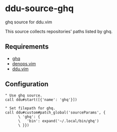 # ddu-source-ghq

ghq source for ddu.vim

This source collects repositories' paths listed by ghq.

## Requirements

- [ghq](https://github.com/x-motemen/ghq)
- [denops.vim](https://github.com/vim-denops/denops.vim)
- [ddu.vim](https://github.com/Shoguo/ddu.vim)

## Configuration

```vim
" Use ghq source.
call ddu#start([{'name': 'ghq'}])

" Set filepath for ghq.
call ddu#custom#patch_global('sourceParams', {
      \ 'ghq': {
      \   'bin': expand('~/.local/bin/ghq')
      \ }})
```
